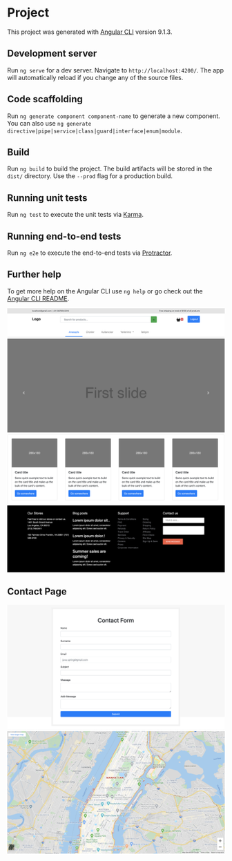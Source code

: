 # Project

This project was generated with [Angular CLI](https://github.com/angular/angular-cli) version 9.1.3.

## Development server

Run `ng serve` for a dev server. Navigate to `http://localhost:4200/`. The app will automatically reload if you change any of the source files.

## Code scaffolding

Run `ng generate component component-name` to generate a new component. You can also use `ng generate directive|pipe|service|class|guard|interface|enum|module`.

## Build

Run `ng build` to build the project. The build artifacts will be stored in the `dist/` directory. Use the `--prod` flag for a production build.

## Running unit tests

Run `ng test` to execute the unit tests via [Karma](https://karma-runner.github.io).

## Running end-to-end tests

Run `ng e2e` to execute the end-to-end tests via [Protractor](http://www.protractortest.org/).

## Further help

To get more help on the Angular CLI use `ng help` or go check out the [Angular CLI README](https://github.com/angular/angular-cli/blob/master/README.md).

![Screenshot](https://raw.githubusercontent.com/rslozl/AngularJS-E-commerce/master/3.png)
![Screenshot](https://raw.githubusercontent.com/rslozl/AngularJS-E-commerce/master/2.png)
![Screenshot](https://raw.githubusercontent.com/rslozl/AngularJS-E-commerce/master/4.png)
## Contact Page
![Screenshot](https://raw.githubusercontent.com/rslozl/AngularJS-E-commerce/master/5.png)
![Screenshot](https://raw.githubusercontent.com/rslozl/AngularJS-E-commerce/master/6.png)




